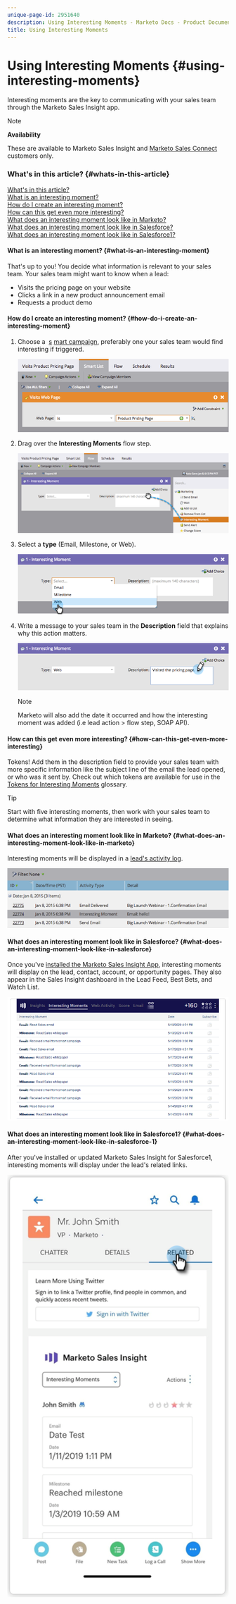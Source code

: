 ```yaml
---
unique-page-id: 2951640
description: Using Interesting Moments - Marketo Docs - Product Documentation
title: Using Interesting Moments
---
```


# Using Interesting Moments {#using-interesting-moments}

Interesting moments are the key to communicating with your sales team through the Marketo Sales Insight app.&nbsp;

>[!NOTE]
>
>**Availability**
>
>These are available to Marketo Sales Insight and [Marketo Sales Connect](http://docs.marketo.com/x/fgTLAQ) customers only.

####

### What's in this article? {#whats-in-this-article}

[What's in this article?](#)  
[What is an interesting moment?](#what-is-an-interesting-moment)  
[How do I create an interesting moment?](#how-do-i-create-an-interesting-moment)  
[How can this get even more interesting?](#how-can-this-get-even-more-interesting)  
[What does an interesting moment look like in Marketo?](#what-does-an-interesting-moment-look-like-in-marketo)  
[What does an interesting moment look like in Salesforce?](#what-does-an-interesting-moment-look-like-in-salesforce)  
[What does an interesting moment look like in Salesforce1?](#what-does-an-interesting-moment-look-like-in-salesforce)

#### What is an interesting moment?  {#what-is-an-interesting-moment}

That's up to you! You decide what information is relevant to your sales team. Your sales team might want to know when a lead:

* Visits the pricing page on your website
* Clicks a link in a new product announcement email
* Requests a product demo

#### How do I create an interesting moment?  {#how-do-i-create-an-interesting-moment}

1. Choose a&nbsp; [s](../../../../../../product-docs/core-marketo-concepts/smart-campaigns/understanding-smart-campaigns.md) [mart campaign](http://docs.marketo.com/display/docs/smart+campaigns), preferably one your sales team would find interesting if triggered.

   ![](assets/image2015-1-8-18-3a8-3a54.png)

1. Drag over the **Interesting Moments** flow step.

   ![](assets/image2015-1-8-18-3a15-3a20.png)

1. Select a **type** (Email, Milestone, or Web).

   ![](assets/image2015-1-8-18-3a17-3a16.png)

1. Write a message to your sales team in the **Description** field that explains why this action matters.

   ![](assets/image2015-1-8-18-3a18-3a23.png)

   >[!NOTE]
   >
   >Marketo will also add the date it occurred and how the interesting moment was added (i.e lead action > flow step, SOAP API).

#### How can this get even more interesting?  {#how-can-this-get-even-more-interesting}

Tokens! Add them in the description field to provide your sales team with more specific information like the subject line of the email the lead opened, or who was it sent by. Check out which tokens are available for use in the [Tokens for Interesting Moments](tokens-for-interesting-moments.md) glossary.

>[!TIP]
>
>Start with five interesting moments, then work with your sales team to determine what information they are interested in seeing.

#### What does an interesting moment look like in Marketo?  {#what-does-an-interesting-moment-look-like-in-marketo}

Interesting moments will be displayed in a [lead's activity log](../../../../../../product-docs/core-marketo-concepts/smart-lists-and-static-lists/managing-people-in-smart-lists/using-the-person-detail-page.md).

![](assets/image2015-1-14-18-3a45-3a58.png)

#### What does an interesting moment look like in Salesforce?  {#what-does-an-interesting-moment-look-like-in-salesforce}

Once you've [installed the Marketo Sales Insight App](../../../../../../product-docs/marketo-sales-insight/msi-for-salesforce/configuration/configure-marketo-sales-insight-in-salesforce-enterprise-unlimited.md), interesting moments will display on the lead, contact, account, or opportunity pages. They also appear in the Sales Insight dashboard in the Lead Feed, Best Bets, and Watch List.

![](assets/six.png)

#### What does an interesting moment look like in Salesforce1? {#what-does-an-interesting-moment-look-like-in-salesforce-1}

After you've installed or updated Marketo Sales Insight for Salesforce1, interesting moments will display under the lead's related links.

![](assets/seven.png)

